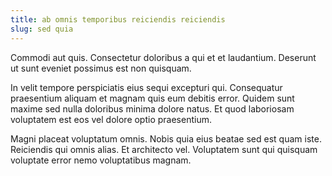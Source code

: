 ```yaml
---
title: ab omnis temporibus reiciendis reiciendis
slug: sed quia
---
```


Commodi aut quis. Consectetur doloribus a qui et et laudantium. Deserunt ut sunt eveniet possimus est non quisquam.

In velit tempore perspiciatis eius sequi excepturi qui. Consequatur praesentium aliquam et magnam quis eum debitis error. Quidem sunt maxime sed nulla doloribus minima dolore natus. Et quod laboriosam voluptatem est eos vel dolore optio praesentium.

Magni placeat voluptatum omnis. Nobis quia eius beatae sed est quam iste. Reiciendis qui omnis alias. Et architecto vel. Voluptatem sunt qui quisquam voluptate error nemo voluptatibus magnam.
